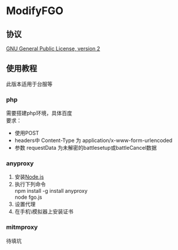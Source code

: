 # ModifyFGO
## 协议
[GNU General Public License, version 2](http://www.gnu.org/licenses/old-licenses/gpl-2.0-standalone.html)
## 使用教程
此版本适用于台服等  
### php
需要搭建php环境，具体百度  
要求：
- 使用POST
- headers中 Content-Type 为 application/x-www-form-urlencoded
- 参数 requestData 为未解密的battlesetup或battleCancel数据
### anyproxy
1. 安装[Node.js](https://nodejs.org)
2. 执行下列命令  
npm install -g install anyproxy  
node fgo.js
3. 设置代理
4. 在手机\模拟器上安装证书
### mitmproxy
待填坑
